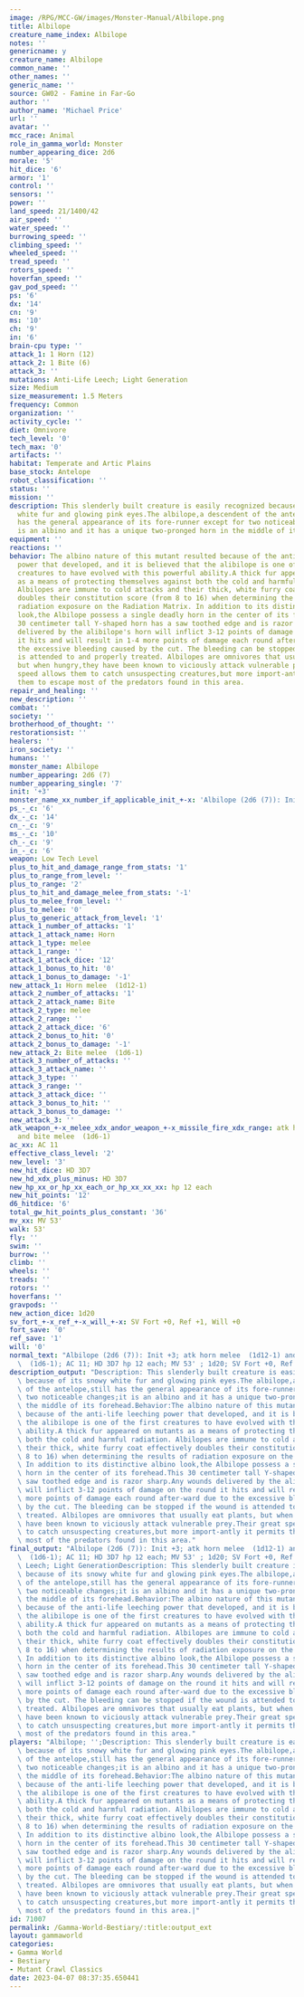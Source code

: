 ```yaml
---
image: /RPG/MCC-GW/images/Monster-Manual/Albilope.png
title: Albilope
creature_name_index: Albilope
notes: ''
genericname: y
creature_name: Albilope
common_name: ''
other_names: ''
generic_name: ''
source: GW02 - Famine in Far-Go
author: ''
author_name: 'Michael Price'
url: ''
avatar: ''
mcc_race: Animal
role_in_gamma_world: Monster
number_appearing_dice: 2d6
morale: '5'
hit_dice: '6'
armor: '1'
control: ''
sensors: ''
power: ''
land_speed: 21/1400/42
air_speed: ''
water_speed: ''
burrowing_speed: ''
climbing_speed: ''
wheeled_speed: ''
tread_speed: ''
rotors_speed: ''
hoverfan_speed: ''
gav_pod_speed: ''
ps: '6'
dx: '14'
cn: '9'
ms: '10'
ch: '9'
in: '6'
brain-cpu type: ''
attack_1: 1 Horn (12)
attack_2: 1 Bite (6)
attack_3: ''
mutations: Anti-Life Leech; Light Generation
size: Medium
size_measurement: 1.5 Meters
frequency: Common
organization: ''
activity_cycle: ''
diet: Omnivore
tech_level: '0'
tech_max: '0'
artifacts: ''
habitat: Temperate and Artic Plains
base_stock: Antelope
robot_classification: ''
status: ''
mission: ''
description: This slenderly built creature is easily recognized because of its snowy
  white fur and glowing pink eyes.The albilope,a descendent of the antelope,still
  has the general appearance of its fore-runner except for two noticeable changes;it
  is an albino and it has a unique two-pronged horn in the middle of its forehead.
equipment: ''
reactions: ''
behavior: The albino nature of this mutant resulted because of the anti-life leeching
  power that developed, and it is believed that the alibilope is one of the first
  creatures to have evolved with this powerful ability.A thick fur appeared on mutants
  as a means of protecting themselves against both the cold and harmful radiation.
  Albilopes are immune to cold attacks and their thick, white furry coat effectively
  doubles their constitution score (from 8 to 16) when determining the results of
  radiation exposure on the Radiation Matrix. In addition to its distinctive albino
  look,the Albilope possess a single deadly horn in the center of its forehead.This
  30 centimeter tall Y-shaped horn has a saw toothed edge and is razor sharp.Any wounds
  delivered by the alibilope's horn will inflict 3-12 points of damage on the round
  it hits and will result in 1-4 more points of damage each round after-ward due to
  the excessive bleeding caused by the cut. The bleeding can be stopped if the wound
  is attended to and properly treated. Albilopes are omnivores that usually eat plants,
  but when hungry,they have been known to viciously attack vulnerable prey.Their great
  speed allows them to catch unsuspecting creatures,but more import-antly it permits
  them to escape most of the predators found in this area.
repair_and_healing: ''
new_description: ''
combat: ''
society: ''
brotherhood_of_thought: ''
restorationsist: ''
healers: ''
iron_society: ''
humans: ''
monster_name: Albilope
number_appearing: 2d6 (7)
number_appearing_single: '7'
init: '+3'
monster_name_xx_number_if_applicable_init_+-x: 'Albilope (2d6 (7)): Init +3'
ps_-_c: '6'
dx_-_c: '14'
cn_-_c: '9'
ms_-_c: '10'
ch_-_c: '9'
in_-_c: '6'
weapon: Low Tech Level
plus_to_hit_and_damage_range_from_stats: '1'
plus_to_range_from_level: ''
plus_to_range: '2'
plus_to_hit_and_damage_melee_from_stats: '-1'
plus_to_melee_from_level: ''
plus_to_melee: '0'
plus_to_generic_attack_from_level: '1'
attack_1_number_of_attacks: '1'
attack_1_attack_name: Horn
attack_1_type: melee
attack_1_range: ''
attack_1_attack_dice: '12'
attack_1_bonus_to_hit: '0'
attack_1_bonus_to_damage: '-1'
new_attack_1: Horn melee  (1d12-1)
attack_2_number_of_attacks: '1'
attack_2_attack_name: Bite
attack_2_type: melee
attack_2_range: ''
attack_2_attack_dice: '6'
attack_2_bonus_to_hit: '0'
attack_2_bonus_to_damage: '-1'
new_attack_2: Bite melee  (1d6-1)
attack_3_number_of_attacks: ''
attack_3_attack_name: ''
attack_3_type: ''
attack_3_range: ''
attack_3_attack_dice: ''
attack_3_bonus_to_hit: ''
attack_3_bonus_to_damage: ''
new_attack_3: ''
atk_weapon_+-x_melee_xdx_andor_weapon_+-x_missile_fire_xdx_range: atk horn melee  (1d12-1)
  and bite melee  (1d6-1)
ac_xx: AC 11
effective_class_level: '2'
new_level: '3'
new_hit_dice: HD 3D7
new_hd_xdx_plus_minus: HD 3D7
new_hp_xx_or_hp_xx_each_or_hp_xx_xx_xx: hp 12 each
new_hit_points: '12'
d6_hitdice: '6'
total_gw_hit_points_plus_constant: '36'
mv_xx: MV 53'
walk: 53'
fly: ''
swim: ''
burrow: ''
climb: ''
wheels: ''
treads: ''
rotors: ''
hoverfans: ''
gravpods: ''
new_action_dice: 1d20
sv_fort_+-x_ref_+-x_will_+-x: SV Fort +0, Ref +1, Will +0
fort_save: '0'
ref_save: '1'
will: '0'
normal_text: "Albilope (2d6 (7)): Init +3; atk horn melee  (1d12-1) and bite melee\
  \  (1d6-1); AC 11; HD 3D7 hp 12 each; MV 53' ; 1d20; SV Fort +0, Ref +1, Will +0"
description_output: "Description: This slenderly built creature is easily recognized\
  \ because of its snowy white fur and glowing pink eyes.The albilope,a descendent\
  \ of the antelope,still has the general appearance of its fore-runner except for\
  \ two noticeable changes;it is an albino and it has a unique two-pronged horn in\
  \ the middle of its forehead.Behavior:The albino nature of this mutant resulted\
  \ because of the anti-life leeching power that developed, and it is believed that\
  \ the alibilope is one of the first creatures to have evolved with this powerful\
  \ ability.A thick fur appeared on mutants as a means of protecting themselves against\
  \ both the cold and harmful radiation. Albilopes are immune to cold attacks and\
  \ their thick, white furry coat effectively doubles their constitution score (from\
  \ 8 to 16) when determining the results of radiation exposure on the Radiation Matrix.\
  \ In addition to its distinctive albino look,the Albilope possess a single deadly\
  \ horn in the center of its forehead.This 30 centimeter tall Y-shaped horn has a\
  \ saw toothed edge and is razor sharp.Any wounds delivered by the alibilope's horn\
  \ will inflict 3-12 points of damage on the round it hits and will result in 1-4\
  \ more points of damage each round after-ward due to the excessive bleeding caused\
  \ by the cut. The bleeding can be stopped if the wound is attended to and properly\
  \ treated. Albilopes are omnivores that usually eat plants, but when hungry,they\
  \ have been known to viciously attack vulnerable prey.Their great speed allows them\
  \ to catch unsuspecting creatures,but more import-antly it permits them to escape\
  \ most of the predators found in this area."
final_output: "Albilope (2d6 (7)): Init +3; atk horn melee  (1d12-1) and bite melee\
  \  (1d6-1); AC 11; HD 3D7 hp 12 each; MV 53' ; 1d20; SV Fort +0, Ref +1, Will +0Anti-Life\
  \ Leech; Light GenerationDescription: This slenderly built creature is easily recognized\
  \ because of its snowy white fur and glowing pink eyes.The albilope,a descendent\
  \ of the antelope,still has the general appearance of its fore-runner except for\
  \ two noticeable changes;it is an albino and it has a unique two-pronged horn in\
  \ the middle of its forehead.Behavior:The albino nature of this mutant resulted\
  \ because of the anti-life leeching power that developed, and it is believed that\
  \ the alibilope is one of the first creatures to have evolved with this powerful\
  \ ability.A thick fur appeared on mutants as a means of protecting themselves against\
  \ both the cold and harmful radiation. Albilopes are immune to cold attacks and\
  \ their thick, white furry coat effectively doubles their constitution score (from\
  \ 8 to 16) when determining the results of radiation exposure on the Radiation Matrix.\
  \ In addition to its distinctive albino look,the Albilope possess a single deadly\
  \ horn in the center of its forehead.This 30 centimeter tall Y-shaped horn has a\
  \ saw toothed edge and is razor sharp.Any wounds delivered by the alibilope's horn\
  \ will inflict 3-12 points of damage on the round it hits and will result in 1-4\
  \ more points of damage each round after-ward due to the excessive bleeding caused\
  \ by the cut. The bleeding can be stopped if the wound is attended to and properly\
  \ treated. Albilopes are omnivores that usually eat plants, but when hungry,they\
  \ have been known to viciously attack vulnerable prey.Their great speed allows them\
  \ to catch unsuspecting creatures,but more import-antly it permits them to escape\
  \ most of the predators found in this area."
players: "Albilope; '';Description: This slenderly built creature is easily recognized\
  \ because of its snowy white fur and glowing pink eyes.The albilope,a descendent\
  \ of the antelope,still has the general appearance of its fore-runner except for\
  \ two noticeable changes;it is an albino and it has a unique two-pronged horn in\
  \ the middle of its forehead.Behavior:The albino nature of this mutant resulted\
  \ because of the anti-life leeching power that developed, and it is believed that\
  \ the alibilope is one of the first creatures to have evolved with this powerful\
  \ ability.A thick fur appeared on mutants as a means of protecting themselves against\
  \ both the cold and harmful radiation. Albilopes are immune to cold attacks and\
  \ their thick, white furry coat effectively doubles their constitution score (from\
  \ 8 to 16) when determining the results of radiation exposure on the Radiation Matrix.\
  \ In addition to its distinctive albino look,the Albilope possess a single deadly\
  \ horn in the center of its forehead.This 30 centimeter tall Y-shaped horn has a\
  \ saw toothed edge and is razor sharp.Any wounds delivered by the alibilope's horn\
  \ will inflict 3-12 points of damage on the round it hits and will result in 1-4\
  \ more points of damage each round after-ward due to the excessive bleeding caused\
  \ by the cut. The bleeding can be stopped if the wound is attended to and properly\
  \ treated. Albilopes are omnivores that usually eat plants, but when hungry,they\
  \ have been known to viciously attack vulnerable prey.Their great speed allows them\
  \ to catch unsuspecting creatures,but more import-antly it permits them to escape\
  \ most of the predators found in this area.|"
id: 71007
permalink: /Gamma-World-Bestiary/:title:output_ext
layout: gammaworld
categories:
- Gamma World
- Bestiary
- Mutant Crawl Classics
date: 2023-04-07 08:37:35.650441
---
```

